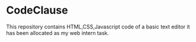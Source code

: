 # CodeClause
This repository contains HTML,CSS,Javascript code of a basic text editor it has been allocated as my web intern task.
